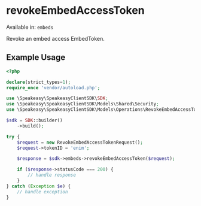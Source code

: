 # revokeEmbedAccessToken
Available in: `embeds`

Revoke an embed access EmbedToken.

## Example Usage
```php
<?php

declare(strict_types=1);
require_once 'vendor/autoload.php';

use \Speakeasy\SpeakeasyClientSDK\SDK;
use \Speakeasy\SpeakeasyClientSDK\Models\Shared\Security;
use \Speakeasy\SpeakeasyClientSDK\Models\Operations\RevokeEmbedAccessTokenRequest;

$sdk = SDK::builder()
    ->build();

try {
    $request = new RevokeEmbedAccessTokenRequest();
    $request->tokenID = 'enim';

    $response = $sdk->embeds->revokeEmbedAccessToken($request);

    if ($response->statusCode === 200) {
        // handle response
    }
} catch (Exception $e) {
    // handle exception
}
```